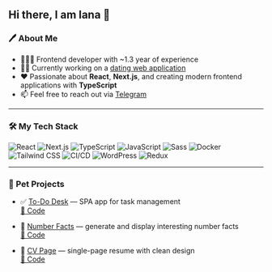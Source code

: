 ## Hi there, I am Iana 🐙

### 🖊 About Me
- 👩🏻‍🦰 Frontend developer with ~1.3 year of experience
- 👨‍💻 Currently working on a [dating web application](https://meet.ktsf.ru) 
- ❤ Passionate about **React**, **Next.js**, and creating modern frontend applications with **TypeScript**
- 📫 Feel free to reach out via [Telegram](https://t.me/F_ilavandrel)

---

### 🛠 My Tech Stack
![React](https://img.shields.io/badge/-React-61DAFB?style=flat&logo=react&logoColor=black)
![Next.js](https://img.shields.io/badge/-Next.js-000000?style=flat&logo=nextdotjs)
![TypeScript](https://img.shields.io/badge/-TypeScript-3178C6?style=flat&logo=typescript&logoColor=white)
![JavaScript](https://img.shields.io/badge/-JavaScript-F7DF1E?style=flat&logo=javascript&logoColor=black)
![Sass](https://img.shields.io/badge/-Sass-CC6699?style=flat&logo=sass&logoColor=white)
![Docker](https://img.shields.io/badge/-Docker-2496ED?style=flat&logo=docker&logoColor=white)
![Tailwind CSS](https://img.shields.io/badge/-Tailwind%20CSS-06B6D4?style=flat&logo=tailwind-css&logoColor=white)
![CI/CD](https://img.shields.io/badge/-CI/CD-0078D4?style=flat&logo=azurepipelines&logoColor=white)
![WordPress](https://img.shields.io/badge/-WordPress-21759B?style=flat&logo=wordpress&logoColor=white)
![Redux](https://img.shields.io/badge/-Redux-764ABC?style=flat&logo=redux&logoColor=white)



---

### 📂 Pet Projects
- ✅ [To-Do Desk](https://to-do-desk.netlify.app/) — SPA app for task management  
  [📌 Code](https://github.com/YanaRosina/to-do-desk)

- 🔢 [Number Facts](https://number-api-project.netlify.app/) — generate and display interesting number facts  
  [📌 Code](https://github.com/YanaRosina/number-api)

- 📝 [CV Page](https://yanarosina.github.io/cv-rosina-iana/) — single-page resume with clean design  
  [📌 Code](https://github.com/YanaRosina/cv-rosina-iana)

